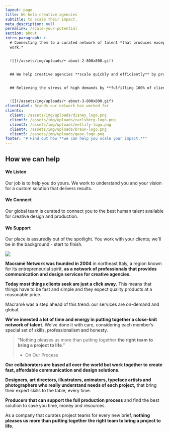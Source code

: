 ```yaml
---
layout: page
title: We help creative agencies
subtitle: to scale their impact.
meta_description: null
permalink: /scale-your-potential
section: about
intro_paragraph: >-
  # Connecting them to a curated network of talent *that produces exceptional
  work.*


  ![](/assets/img/uploads/• about-2-800x800.gif)


  ## We help creative agencies **scale quickly and efficiently** by providing experienced talent through a curated network of designers, art directors, and image makers that produces **exceptional design work that saves you time and resources.**


  ## Relieving the stress of high demands by **fulfilling 100% of client requests.**


  ![](/assets/img/uploads/• about-3-800x800.gif)
clientLabel: Brands our network has worked for
clients:
  client: /assets/img/uploads/disney_logo.png
  client3: /assets/img/uploads/carlsberg-logo.png
  client2: /assets/img/uploads/netlify-logo.png
  client4: /assets/img/uploads/braun-logo.png
  client5: /assets/img/uploads/geox-logo.png
footer: "# Find out how **we can help you scale your impact.**"
---
```


## **How we can help**

#### **We Listen** 

Our job is to help you do yours. We work to understand you and your vision for a custom solution that delivers results.

#### **We Connect** 

Our global team is curated to connect you to the best human talent available for creative design and production.

#### **We Support** 

Our place is assuredly out of the spotlight. You work with your clients; we'll be in the background - start to finish.

![](/assets/img/uploads/• about-800x800.gif)

**Macramè Network was founded in 2004** in northeast Italy, a region known for its entrepreneurial spirit, **as a network of professionals that provides communication and design services for creative agencies.**

**Today most things clients seek are just a click away.** This means that things have to be fast and simple and they expect quality products at a reasonable price.

Macramè was a step ahead of this trend: our services are on-demand and global.

**We’ve invested a lot of time and energy in putting together a close-knit network of talent.** We’ve done it with care, considering each member’s special set of skills, professionalism and honesty. 

> “Nothing pleases us more than putting together **the right team to bring a project to life**.”
> * On Our Process

**Our collaborators are based all over the world but work together to create fast, affordable communication and design solutions.**

**Designers, art directors, illustrators, animators, typeface artists and photographers who really understand needs of each project,** that bring their expert skills to the table, every time.

**Producers that can support the full production process** and find the best solution to save you time, money and resources.

As a company that curates project teams for every new brief, **nothing pleases us more than putting together the right team to bring a project to life.**